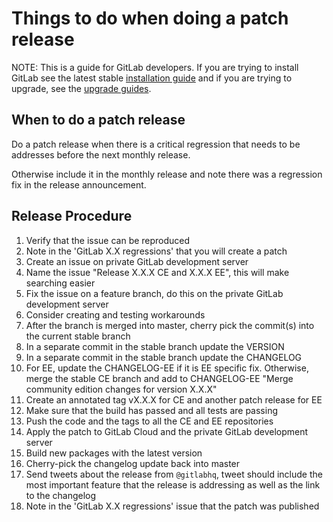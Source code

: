 # Things to do when doing a patch release

NOTE: This is a guide for GitLab developers. If you are trying to install GitLab see the latest stable [installation guide](install/installation.md) and if you are trying to upgrade, see the [upgrade guides](update).

## When to do a patch release

Do a patch release when there is a critical regression that needs to be addresses before the next monthly release.

Otherwise include it in the monthly release and note there was a regression fix in the release announcement.

## Release Procedure

1. Verify that the issue can be reproduced
1. Note in the 'GitLab X.X regressions' that you will create a patch
1. Create an issue on private GitLab development server
1. Name the issue "Release X.X.X CE and X.X.X EE", this will make searching easier
1. Fix the issue on a feature branch, do this on the private GitLab development server
1. Consider creating and testing workarounds
1. After the branch is merged into master, cherry pick the commit(s) into the current stable branch
1. In a separate commit in the stable branch update the VERSION
1. In a separate commit in the stable branch update the CHANGELOG
1. For EE, update the CHANGELOG-EE if it is EE specific fix. Otherwise, merge the stable CE branch and add to CHANGELOG-EE "Merge community edition changes for version X.X.X"
1. Create an annotated tag vX.X.X for CE and another patch release for EE
1. Make sure that the build has passed and all tests are passing
1. Push the code and the tags to all the CE and EE repositories
1. Apply the patch to GitLab Cloud and the private GitLab development server
1. Build new packages with the latest version
1. Cherry-pick the changelog update back into master
1. Send tweets about the release from `@gitlabhq`, tweet should include the most important feature that the release is addressing as well as the link to the changelog
1. Note in the 'GitLab X.X regressions' issue that the patch was published
